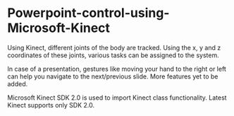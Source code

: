 # Powerpoint-control-using-Microsoft-Kinect

Using Kinect, different joints of the body are tracked. Using the x, y and z coordinates of these joints, 
various tasks can be assigned to the system.

In case of a presentation, gestures like moving your hand to the right or left can help you navigate to the next/previous slide.
More features yet to be added.

Microsoft Kinect SDK 2.0 is used to import Kinect class functionality. Latest Kinect supports only SDK 2.0.
